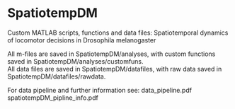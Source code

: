 # SpatiotempDM
Custom MATLAB scripts, functions and data files: Spatiotemporal dynamics of locomotor decisions in Drosophila melanogaster

All m-files are saved in SpatiotempDM/analyses, with custom functions saved in SpatiotempDM/analyses/customfuns.<br>
All data files are saved in SpatiotempDM/datafiles, with raw data saved in SpatiotempDM/datafiles/rawdata.

For data pipeline and further information see: 
data_pipeline.pdf
spatiotempDM_pipline_info.pdf
